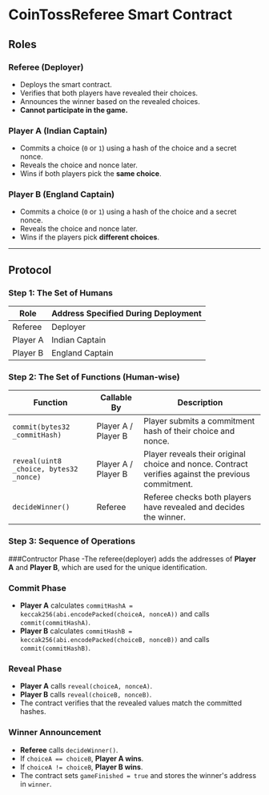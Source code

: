 # CoinTossReferee Smart Contract

## Roles 

### Referee (Deployer)
- Deploys the smart contract.
- Verifies that both players have revealed their choices.
- Announces the winner based on the revealed choices.
- **Cannot participate in the game.**

### Player A (Indian Captain)
- Commits a choice (`0` or `1`) using a hash of the choice and a secret nonce.
- Reveals the choice and nonce later.
- Wins if both players pick the **same choice**.

### Player B (England Captain)
- Commits a choice (`0` or `1`) using a hash of the choice and a secret nonce.
- Reveals the choice and nonce later.
- Wins if the players pick **different choices**.

---

## Protocol

### Step 1: The Set of Humans
| Role          | Address Specified During Deployment |
|---------------|------------------------------------|
| Referee       | Deployer                           |
| Player A      | Indian Captain                     |
| Player B      | England Captain                    |

### Step 2: The Set of Functions (Human-wise)
| Function       | Callable By          | Description                                                                 |
|----------------|--------------------|-----------------------------------------------------------------------------|
| `commit(bytes32 _commitHash)` | Player A / Player B | Player submits a commitment hash of their choice and nonce.                 |
| `reveal(uint8 _choice, bytes32 _nonce)` | Player A / Player B | Player reveals their original choice and nonce. Contract verifies against the previous commitment. |
| `decideWinner()` | Referee           | Referee checks both players have revealed and decides the winner.           |

### Step 3: Sequence of Operations
###Contructor Phase
-The referee(deployer) adds the addresses of **Player A** and **Player B**, which are used for the unique identification.

### Commit Phase
- **Player A** calculates `commitHashA = keccak256(abi.encodePacked(choiceA, nonceA))` and calls `commit(commitHashA)`.
- **Player B** calculates `commitHashB = keccak256(abi.encodePacked(choiceB, nonceB))` and calls `commit(commitHashB)`.

### Reveal Phase
- **Player A** calls `reveal(choiceA, nonceA)`.
- **Player B** calls `reveal(choiceB, nonceB)`.
- The contract verifies that the revealed values match the committed hashes.

### Winner Announcement
- **Referee** calls `decideWinner()`.
- If `choiceA == choiceB`, **Player A wins**.
- If `choiceA != choiceB`, **Player B wins**.
- The contract sets `gameFinished = true` and stores the winner's address in `winner`.

